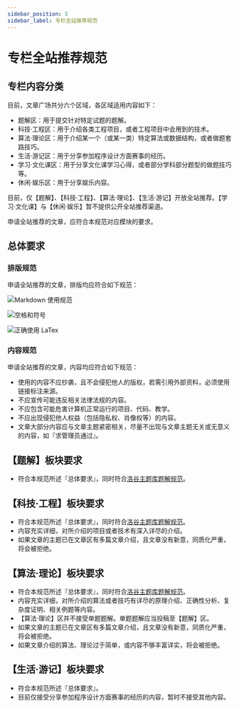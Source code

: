 ```yaml
---
sidebar_position: 5
sidebar_label: 专栏全站推荐规范
---
```

# 专栏全站推荐规范

## 专栏内容分类

目前，文章广场共分六个区域，各区域适用内容如下：

- 题解区：用于提交针对特定试题的题解。
- 科技·工程区：用于介绍各类工程项目，或者工程项目中会用到的技术。
- 算法·理论区：用于介绍某一个（或某一类）特定算法或数据结构，或者做题套路技巧。
- 生活·游记区：用于分享参加程序设计方面赛事的经历。
- 学习·文化课区：用于分享文化课学习心得，或者部分学科部分题型的做题技巧等。
- 休闲·娱乐区：用于分享娱乐内容。

目前，仅【题解】、【科技·工程】、【算法·理论】、【生活·游记】开放全站推荐。【学习·文化课】与【休闲·娱乐】暂不提供公开全站推荐渠道。

申请全站推荐的文章，应符合本规范对应模块的要求。

## 总体要求

### 排版规范

申请全站推荐的文章，排版均应符合如下规范：

![Markdown 使用规范](_image/sol2.jpg)  

![空格和符号](_image/sol3.jpg)  

![正确使用 LaTex](_image/sol4.jpg)

### 内容规范

申请全站推荐的文章，内容均应符合如下规范：

- 使用的内容不应抄袭，且不会侵犯他人的版权，若需引用外部资料，必须使用链接标注来源。
- 不应宣传可能违反相关法律法规的内容。
- 不应包含可能危害计算机正常运行的项目、代码、教学。
- 不应出现侵犯他人权益（包括隐私权、肖像权等）的内容。
- 文章大部分内容应与文章主题紧密相关，尽量不出现与文章主题无关或无意义的内容，如『求管理员通过』。

## 【题解】板块要求

- 符合本规范所述『总体要求』，同时符合[洛谷主题库题解规范](solution-standard.md)。

## 【科技·工程】板块要求

- 符合本规范所述『总体要求』，同时符合[洛谷主题库题解规范](solution-standard.md)。
- 内容充实详细，对所介绍的项目或者技术有深入详尽的介绍。
- 如果文章的主题已在文章区有多篇文章介绍，且文章没有新意，同质化严重，将会被拒绝。

## 【算法·理论】板块要求

- 符合本规范所述『总体要求』，同时符合[洛谷主题库题解规范](solution-standard.md)。
- 内容充实详细，对所介绍的算法或者技巧有详尽的原理介绍、正确性分析、复杂度证明、相关例题等内容。
- 【算法·理论】区并不接受单题题解。单题题解应当投稿至【题解】区。
- 如果文章的主题已在文章区有多篇文章介绍，且文章没有新意，同质化严重，将会被拒绝。
- 如果文章介绍的算法、理论过于简单，或内容不够丰富详实，将会被拒绝。

## 【生活·游记】板块要求

- 符合本规范所述『总体要求』。
- 目前仅接受分享参加程序设计方面赛事的经历的内容，暂时不接受其他内容。
